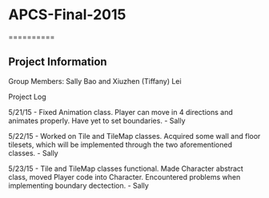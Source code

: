 # APCS-Final-2015
==========

Project Information
----------

Group Members: Sally Bao and Xiuzhen (Tiffany) Lei

Project Log

5/21/15 - Fixed Animation class. Player can move in 4 directions and animates properly. Have yet to set boundaries. - Sally 

5/22/15 - Worked on Tile and TileMap classes. Acquired some wall and floor tilesets, which will be implemented through the two aforementioned classes. - Sally 

5/23/15 - Tile and TileMap classes functional. Made Character abstract class, moved Player code into Character. Encountered problems when implementing boundary dectection. - Sally 
